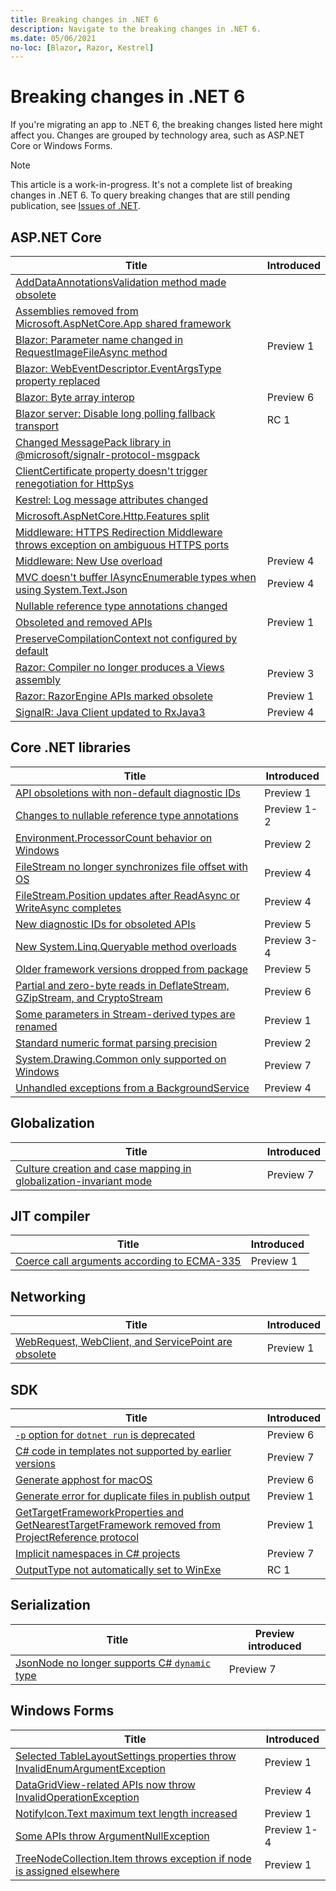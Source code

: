 ```yaml
---
title: Breaking changes in .NET 6
description: Navigate to the breaking changes in .NET 6.
ms.date: 05/06/2021
no-loc: [Blazor, Razor, Kestrel]
---
```

# Breaking changes in .NET 6

If you're migrating an app to .NET 6, the breaking changes listed here might affect you. Changes are grouped by technology area, such as ASP.NET Core or Windows Forms.

> [!NOTE]
>
> This article is a work-in-progress. It's not a complete list of breaking changes in .NET 6. To query breaking changes that are still pending publication, see [Issues of .NET](https://issuesof.net/?q=%20is:open%20-label:Documented%20is:issue%20(label:%22Breaking%20Change%22%20or%20label:breaking-change)%20(repo:dotnet%2Fdocs%20or%20repo:aspnet%2FAnnouncements)%20group:repo%20(label:%22:checkered_flag:%20Release%20.NET%206%22%20or%20label:6.0.0)%20sort:created-desc).

## ASP.NET Core

| Title | Introduced |
| - | - |
| [AddDataAnnotationsValidation method made obsolete](aspnet-core/6.0/adddataannotationsvalidation-obsolete.md) |  |
| [Assemblies removed from Microsoft.AspNetCore.App shared framework](aspnet-core/6.0/assemblies-removed-from-shared-framework.md) |  |
| [Blazor: Parameter name changed in RequestImageFileAsync method](aspnet-core/6.0/blazor-parameter-name-changed-in-method.md) | Preview 1 |
| [Blazor: WebEventDescriptor.EventArgsType property replaced](aspnet-core/6.0/blazor-eventargstype-property-replaced.md) |  |
| [Blazor: Byte array interop](aspnet-core/6.0/byte-array-interop.md) | Preview 6 |
| [Blazor server: Disable long polling fallback transport](aspnet-core/6.0/blazor-long-polling-fallback.md) | RC 1 |
| [Changed MessagePack library in @microsoft/signalr-protocol-msgpack](aspnet-core/6.0/messagepack-library-change.md) |  |
| [ClientCertificate property doesn't trigger renegotiation for HttpSys](aspnet-core/6.0/clientcertificate-doesnt-trigger-renegotiation.md) |  |
| [Kestrel: Log message attributes changed](aspnet-core/6.0/kestrel-log-message-attributes-changed.md) |  |
| [Microsoft.AspNetCore.Http.Features split](aspnet-core/6.0/microsoft-aspnetcore-http-features-package-split.md) |  |
| [Middleware: HTTPS Redirection Middleware throws exception on ambiguous HTTPS ports](aspnet-core/6.0/middleware-ambiguous-https-ports-exception.md) |  |
| [Middleware: New Use overload](aspnet-core/6.0/middleware-new-use-overload.md) | Preview 4 |
| [MVC doesn't buffer IAsyncEnumerable types when using System.Text.Json](aspnet-core/6.0/iasyncenumerable-not-buffered-by-mvc.md) | Preview 4 |
| [Nullable reference type annotations changed](aspnet-core/6.0/nullable-reference-type-annotations-changed.md) |  |
| [Obsoleted and removed APIs](aspnet-core/6.0/obsolete-removed-apis.md) | Preview 1 |
| [PreserveCompilationContext not configured by default](aspnet-core/6.0/preservecompilationcontext-not-set-by-default.md) |  |
| [Razor: Compiler no longer produces a Views assembly](aspnet-core/6.0/razor-compiler-doesnt-produce-views-assembly.md) | Preview 3 |
| [Razor: RazorEngine APIs marked obsolete](aspnet-core/6.0/razor-engine-apis-obsolete.md) | Preview 1 |
| [SignalR: Java Client updated to RxJava3](aspnet-core/6.0/signalr-java-client-updated.md) | Preview 4 |

## Core .NET libraries

| Title | Introduced |
| - | - |
| [API obsoletions with non-default diagnostic IDs](core-libraries/6.0/obsolete-apis-with-custom-diagnostics.md) | Preview 1 |
| [Changes to nullable reference type annotations](core-libraries/6.0/nullable-ref-type-annotation-changes.md) | Preview 1-2 |
| [Environment.ProcessorCount behavior on Windows](core-libraries/6.0/environment-processorcount-on-windows.md) | Preview 2 |
| [FileStream no longer synchronizes file offset with OS](core-libraries/6.0/filestream-doesnt-sync-offset-with-os.md) | Preview 4 |
| [FileStream.Position updates after ReadAsync or WriteAsync completes](core-libraries/6.0/filestream-position-updates-after-readasync-writeasync-completion.md) | Preview 4 |
| [New diagnostic IDs for obsoleted APIs](core-libraries/6.0/diagnostic-id-change-for-obsoletions.md) | Preview 5 |
| [New System.Linq.Queryable method overloads](core-libraries/6.0/additional-linq-queryable-method-overloads.md) | Preview 3-4 |
| [Older framework versions dropped from package](core-libraries/6.0/older-framework-versions-dropped.md) | Preview 5 |
| [Partial and zero-byte reads in DeflateStream, GZipStream, and CryptoStream](core-libraries/6.0/partial-byte-reads-in-streams.md) | Preview 6 |
| [Some parameters in Stream-derived types are renamed](core-libraries/6.0/parameters-renamed-on-stream-derived-types.md) | Preview 1 |
| [Standard numeric format parsing precision](core-libraries/6.0/numeric-format-parsing-handles-higher-precision.md) | Preview 2 |
| [System.Drawing.Common only supported on Windows](core-libraries/6.0/system-drawing-common-windows-only.md) | Preview 7 |
| [Unhandled exceptions from a BackgroundService](core-libraries/6.0/hosting-exception-handling.md) | Preview 4 |

## Globalization

| Title | Introduced |
| - | - |
| [Culture creation and case mapping in globalization-invariant mode](globalization/6.0/culture-creation-invariant-mode.md) | Preview 7 |

## JIT compiler

| Title | Introduced |
| - | - |
| [Coerce call arguments according to ECMA-335](jit/6.0/coerce-call-arguments-ecma-335.md) | Preview 1 |

## Networking

| Title | Introduced |
| - | - |
| [WebRequest, WebClient, and ServicePoint are obsolete](networking/6.0/webrequest-deprecated.md) | Preview 1 |

## SDK

| Title | Introduced |
| - | - |
| [`-p` option for `dotnet run` is deprecated](sdk/6.0/deprecate-p-option-dotnet-run.md) | Preview 6 |
| [C# code in templates not supported by earlier versions](sdk/6.0/csharp-template-code.md) | Preview 7 |
| [Generate apphost for macOS](sdk/6.0/apphost-generated-for-macos.md) | Preview 6 |
| [Generate error for duplicate files in publish output](sdk/6.0/duplicate-files-in-output.md) | Preview 1 |
| [GetTargetFrameworkProperties and GetNearestTargetFramework removed from ProjectReference protocol](sdk/6.0/gettargetframeworkproperties-and-getnearesttargetframework-removed.md) | Preview 1 |
| [Implicit namespaces in C# projects](sdk/6.0/implicit-namespaces.md) | Preview 7 |
| [OutputType not automatically set to WinExe](sdk/6.0/outputtype-not-set-automatically.md) | RC 1 |

## Serialization

| Title | Preview introduced |
| - | - |
| [JsonNode no longer supports C# `dynamic` type](serialization/6.0/jsonnode-dynamic-type.md) | Preview 7 |

## Windows Forms

| Title | Introduced |
| - | - |
| [Selected TableLayoutSettings properties throw InvalidEnumArgumentException](windows-forms/6.0/tablelayoutsettings-apis-throw-invalidenumargumentexception.md) | Preview 1 |
| [DataGridView-related APIs now throw InvalidOperationException](windows-forms/6.0/null-owner-causes-invalidoperationexception.md) | Preview 4 |
| [NotifyIcon.Text maximum text length increased](windows-forms/6.0/notifyicon-text-max-text-length-increased.md) | Preview 1 |
| [Some APIs throw ArgumentNullException](windows-forms/6.0/apis-throw-argumentnullexception.md) | Preview 1-4 |
| [TreeNodeCollection.Item throws exception if node is assigned elsewhere](windows-forms/6.0/treenodecollection-item-throws-argumentexception.md) | Preview 1 |
